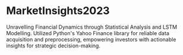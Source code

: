 # MarketInsights2023
Unravelling Financial Dynamics through Statistical Analysis and LSTM Modelling. Utilized Python's Yahoo Finance library for reliable data acquisition and preprocessing, empowering investors with actionable insights for strategic decision-making.
